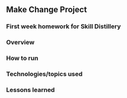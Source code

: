 ## Make Change Project

### First week homework for Skill Distillery

### Overview

### How to run

### Technologies/topics used

### Lessons learned
